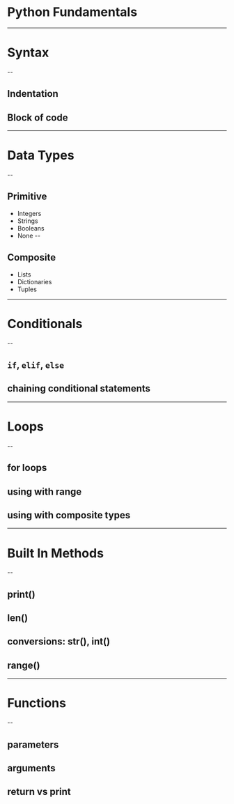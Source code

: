 
# Python Fundamentals
---
# Syntax
--
## Indentation
## Block of code
---
# Data Types
--
## Primitive
- Integers
- Strings
- Booleans
- None
--
## Composite
- Lists
- Dictionaries
- Tuples
---
# Conditionals
--
## `if`, `elif`, `else`
## chaining conditional statements
---
# Loops
--
## for loops
## using with range
## using with composite types
---
# Built In Methods
--
## print()
## len()
## conversions: str(), int()
## range()
---
# Functions
--
## parameters
## arguments
## return vs print
